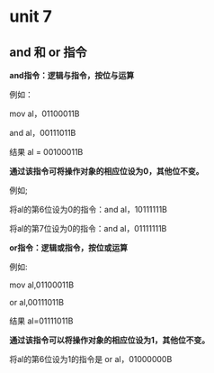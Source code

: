 # unit 7

## and 和 or 指令

**and指令：逻辑与指令，按位与运算**

例如：

mov al，01100011B

and al，00111011B

结果 al = 00100011B

**通过该指令可将操作对象的相应位设为0，其他位不变。**

例如;

将al的第6位设为0的指令：and al，10111111B

将al的第7位设为0的指令：and al，01111111B



**or指令：逻辑或指令，按位或运算**

例如:

mov al,01100011B

or al,00111011B

结果 al=01111011B

**通过该指令可以将操作对象的相应位设为1，其他位不变。**

将al的第6位设为1的指令是 or al，01000000B

